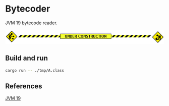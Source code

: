 # Bytecoder

JVM 19 bytecode reader.

![under construction](docs/under_construction.gif)

## Build and run

```bash
cargo run -- ./tmp/A.class
```

## References

[JVM 19](https://docs.oracle.com/javase/specs/jvms/se19/html/index.html)